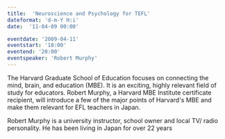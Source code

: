 ```yaml
---
title:  'Neuroscience and Psychology for TEFL'
dateformat: 'd-m-Y H:i'
date:  '11-04-09 00:00'

eventdate: '2009-04-11'
eventstart: '18:00'
eventend: '20:00'
eventspeaker: 'Robert Murphy'
---
```



The Harvard Graduate School of Education focuses on connecting the mind, brain, and education (MBE). It is an exciting, highly relevant field of study for educators. Robert Murphy, a Harvard MBE Institute certificate recipient, will introduce a few of the major points of Harvard's MBE and make them relevant for EFL teachers in Japan.


Robert Murphy is a university instructor, school owner and local TV/ radio personality. He has been living in Japan for over 22 years


